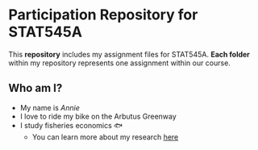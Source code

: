 # Participation Repository for STAT545A

This **repository** includes my assignment files for STAT545A. **Each folder** within my repository represents one assignment within our course.

## Who am I?

* My name is *Annie*
* I love to ride my bike on the Arbutus Greenway
* I study fisheries economics :fish:
  * You can learn more about my research [here](http://feru.oceans.ubc.ca/)
